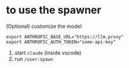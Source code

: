 # to use the spawner

(Optional)
customize the model
```
export ANTHROPIC_BASE_URL="https://llm.proxy"
export ANTHROPIC_AUTH_TOKEN="some-api-key"
```

1. start `claude` (inside vscode)
2. run `/user:spawn`
